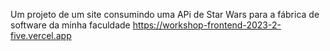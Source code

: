 Um projeto de um site consumindo uma APi de Star Wars para a fábrica de software da minha faculdade
https://workshop-frontend-2023-2-five.vercel.app
